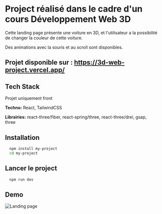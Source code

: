 
# Project réalisé dans le cadre d'un cours Développement Web 3D

Cette landing page présente une voiture en 3D, et l'utilisateur a la possibilité de changer la couleur de cette voiture.

Des animations avec la souris et au scroll sont disponibles.

## Projet disponible sur : https://3d-web-project.vercel.app/



## Tech Stack

Projet uniquement front

**Techno:** React, TailwindCSS

**Librairies:** react-three/fiber, react-spring/three, react-three/drei, gsap, three


## Installation

```bash
  npm install my-project
  cd my-project
```

## Lancer le project

```bash
  npm run dev
```
## Demo

![Landing page](/public/screen.png)
